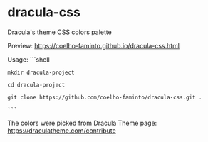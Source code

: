 # dracula-css

Dracula's theme CSS colors palette

Preview: https://coelho-faminto.github.io/dracula-css.html

Usage:
    ```shell
    
    mkdir dracula-project
    
    cd dracula-project
    
    git clone https://github.com/coelho-faminto/dracula-css.git .
    
    ```

The colors were picked from Dracula Theme page: https://draculatheme.com/contribute
